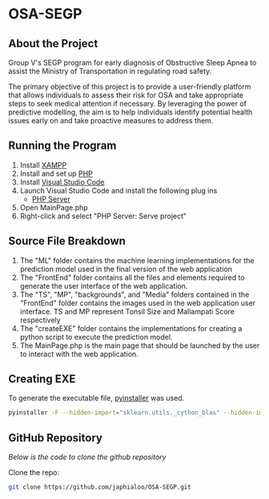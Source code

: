 # OSA-SEGP

## About the Project
Group V's SEGP program for early diagnosis of Obstructive Sleep Apnea to assist the Ministry of Transportation in regulating road safety. 

The primary objective of this project is to provide a user-friendly platform that allows individuals to assess their risk for OSA and take appropriate steps to seek medical attention if necessary. By leveraging the power of predictive modelling, the aim is to help individuals identify potential health issues early on and take proactive measures to address them.



## Running the Program
1. Install [XAMPP](https://www.apachefriends.org/download.html) 
2. Install and set up [PHP](https://learn.microsoft.com/en-us/iis/application-frameworks/install-and-configure-php-on-iis/install-and-configure-php)
3. Install [Visual Studio Code](https://code.visualstudio.com/download)
4.  Launch Visual Studio Code and install the following plug ins  
    - [PHP Server](https://marketplace.visualstudio.com/items?itemName=brapifra.phpserver)
5. Open MainPage.php
6. Right-click and select "PHP Server: Serve project"

## Source File Breakdown
1. The "ML" folder contains the machine learning implementations for the prediction model used in the final version of the web application
2. The "FrontEnd" folder contains all the files and elements required to generate the user interface of the web application.
3. The "TS", "MP", "backgrounds", and "Media" folders contained in the "FrontEnd" folder contains the images used in the web application user interface. TS and MP represent Tonsil Size and Mallampati Score respectively
4. The "createEXE" folder contains the implementations for creating a python script to execute the prediction model.
5. The MainPage.php is the main page that should be launched by the user to interact with the web application. 

## Creating EXE 
To generate the executable file, [pyinstaller](https://pypi.org/project/pyinstaller/) was used. 

```sh 
pyinstaller -F --hidden-import="sklearn.utils._cython_blas" --hidden-import="sklearn.neighbors.typedefs" --hidden-import="sklearn.neighbors.quad_tree" --hidden-import="sklearn.tree._utils" --hidden-import="joblib" --hidden-import="sklearn.ensemble._weight_boosting" TestPrediction.py
```


## GitHub Repository

_Below is the code to clone the github repository_
 
Clone the repo:
   ```sh
   git clone https://github.com/japhialoo/OSA-SEGP.git
   ```


